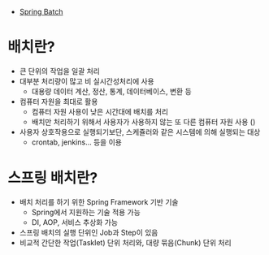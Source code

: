 - [Spring Batch](#spring-batch)
# 배치란?
- 큰 단위의 작업을 일괄 처리
- 대부분 처리량이 많고 비 실시간성처리에 사용
  - 대용량 데이터 계산, 정산, 통계, 데이터베이스, 변환 등
- 컴퓨터 자원을 최대로 활용
  - 컴퓨터 자원 사용이 낮은 시간대에 배치를 처리
  - 배치만 처리하기 위해서 사용자가 사용하지 않는 또 다른 컴퓨터 자원 사용 ()
- 사용자 상호작용으로 실행되기보단, 스케쥴러와 같은 시스템에 의해 실행되는 대상
  - crontab, jenkins... 등을 이용

# 스프링 배치란?
- 배치 처리를 하기 위한 Spring Framework 기반 기술
  - Spring에서 지원하는 기술 적용 가능
  - DI, AOP, 서비스 추상화 가능
- 스프링 배치의 실행 단위인 Job과 Step이 있음
- 비교적 간단한 작업(Tasklet) 단위 처리와, 대량 묶음(Chunk) 단위 처리


